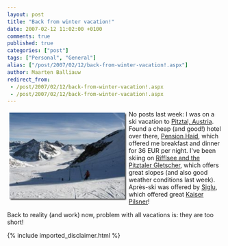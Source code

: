 ```yaml
---
layout: post
title: "Back from winter vacation!"
date: 2007-02-12 11:02:00 +0100
comments: true
published: true
categories: ["post"]
tags: ["Personal", "General"]
alias: ["/post/2007/02/12/back-from-winter-vacation!.aspx"]
author: Maarten Balliauw
redirect_from:
 - /post/2007/02/12/back-from-winter-vacation!.aspx
 - /post/2007/02/12/back-from-winter-vacation!.aspx
---
```

<p><a href="/images/WindowsLiveWriter/Backfromvacation_9FCA/IMG_1780%5B2%5D.jpg" mce_href="/images/WindowsLiveWriter/Backfromvacation_9FCA/IMG_1780%5B2%5D.jpg" atomicselection="true"><img src="/images/WindowsLiveWriter/Backfromvacation_9FCA/IMG_1780_thumb%5B2%5D.jpg" style="border-width: 0px; margin: 5px;" mce_src="/images/WindowsLiveWriter/Backfromvacation_9FCA/IMG_1780_thumb%5B2%5D.jpg" align="left" border="0" height="205" width="274"></a> No posts last week: I was on a ski vacation to <a href="http://www.pitztal.com/" mce_href="http://www.pitztal.com/">Pitztal, Austria</a>. Found a cheap (and good!) hotel over there, <a href="http://www.hotel-haid-pitztal.at/" mce_href="http://www.hotel-haid-pitztal.at/">Pension Haid</a>, which offered me breakfast and dinner for 36 EUR per night. I've been skiing on&nbsp;<a href="http://www.pitztaler-gletscher.at" mce_href="http://www.pitztaler-gletscher.at">Rifflsee and the Pitztaler Gletscher</a>, which offers great slopes (and also good weather conditions last week). Après-ski was offered by <a href="http://www.siglu.com/" mce_href="http://www.siglu.com/">Siglu</a>, which offered great <a href="http://www.kaiserbier.at/" mce_href="http://www.kaiserbier.at/">Kaiser Pilsner</a>!  </p><p>Back to reality (and work) now, problem with all vacations is: they are too short!</p>

{% include imported_disclaimer.html %}

